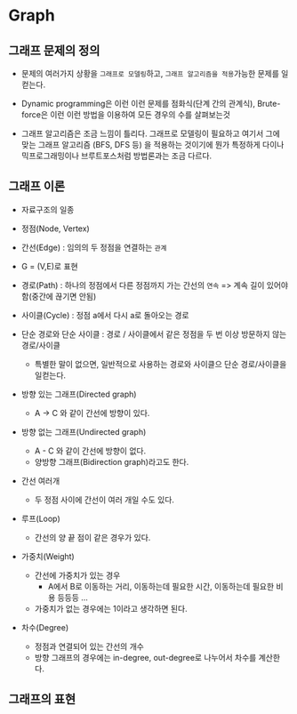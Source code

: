 # Graph

## 그래프 문제의 정의
* 문제의 여러가지 상황을 `그래프로 모델링`하고, `그래프 알고리즘을 적용`가능한 문제를 일컫는다.   

* Dynamic programming은 이런 이런 문제를 점화식(단계 간의 관계식), Brute-force은 이런 이런 방법을 이용하여 모든 경우의 수를 살펴보는것   

* 그래프 알고리즘은 조금 느낌이 틀리다. 그래프로 모델링이 필요하고 여기서 그에 맞는 그래프 알고리즘 (BFS, DFS 등)
  을 적용하는 것이기에 뭔가 특정하게 다이나믹프로그래밍이나 브루트포스처럼 방법론과는 조금 다르다.

## 그래프 이론
* 자료구조의 일종

* 정점(Node, Vertex)

* 간선(Edge) : 임의의 두 정점을 연결하는 `관계`

* G = (V,E)로 표현

* 경로(Path) : 하나의 정점에서 다른 정점까지 가는 간선의 `연속` => 계속 길이 있어야함(중간에 끊기면 안됨)

* 사이클(Cycle) : 정점 a에서 다시 a로 돌아오는 경로

* 단순 경로와 단순 사이클 : 경로 / 사이클에서 같은 정점을 두 번 이상 방문하지 않는 경로/사이클
  + 특별한 말이 없으면, 일반적으로 사용하는 경로와 사이클으 단순 경로/사이클을 일컫는다.

* 방향 있는 그래프(Directed graph)
  + A -> C 와 같이 간선에 방향이 있다.

* 방향 없는 그래프(Undirected graph)
  + A - C 와 같이 간선에 방향이 없다.
  + 양방향 그래프(Bidirection graph)라고도 한다.

* 간선 여러개
  + 두 정점 사이에 간선이 여러 개일 수도 있다.
  
* 루프(Loop)
  + 간선의 양 끝 점이 같은 경우가 있다.
  
* 가중치(Weight)
  + 간선에 가중치가 있는 경우
    - A에서 B로 이동하는 거리, 이동하는데 필요한 시간, 이동하는데 필요한 비용 등등등 ...
  + 가중치가 없는 경우에는 1이라고 생각하면 된다.

* 차수(Degree) 
  + 정점과 연결되어 있는 간선의 개수
  + 방향 그래프의 경우에는 in-degree, out-degree로 나누어서 차수를 계산한다.
  
## 그래프의 표현



